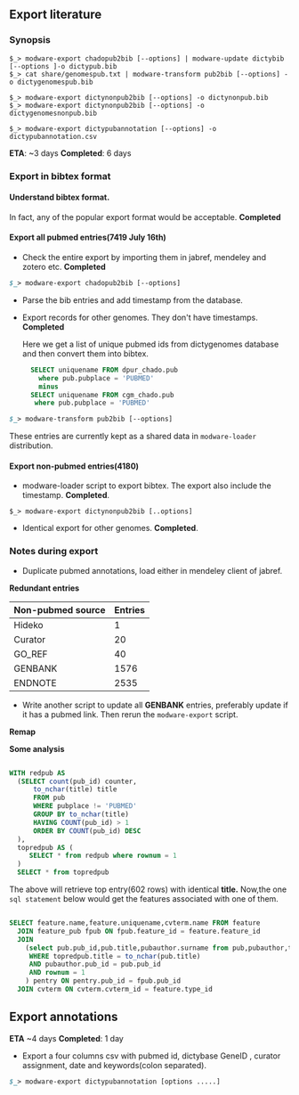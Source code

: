 ## Export literature

### Synopsis

```shell
$_> modware-export chadopub2bib [--options] | modware-update dictybib [--options ]-o dictypub.bib
$_> cat share/genomespub.txt | modware-transform pub2bib [--options] -o dictygenomespub.bib

$_> modware-export dictynonpub2bib [--options] -o dictynonpub.bib
$_> modware-export dictynonpub2bib [--options] -o dictygenomesnonpub.bib

$_> modware-export dictypubannotation [--options] -o dictypubannotation.csv
```

__ETA__: ~3 days
__Completed__: 6 days

### Export in bibtex format

#### Understand bibtex format. 

In fact, any of the popular export format would be acceptable. __Completed__

#### Export all pubmed entries(7419 July 16th)
* Check the entire export by importing them in jabref, mendeley and zotero etc. __Completed__

```perl
$_> modware-export chadopub2bib [--options]
```
* Parse the bib entries and add timestamp from the database.

* Export records for other genomes. They don't have timestamps. __Completed__

   Here we get a list of unique pubmed ids from dictygenomes database and then convert them into bibtex.

    ```sql
      SELECT uniquename FROM dpur_chado.pub 
        where pub.pubplace = 'PUBMED'
        minus
      SELECT uniquename FROM cgm_chado.pub
       where pub.pubplace = 'PUBMED'
     ```
   

```perl
$_> modware-transform pub2bib [--options]
```
  
  These entries are currently kept as a shared data in ```modware-loader``` distribution.


#### Export non-pubmed entries(4180)


* modware-loader script to export bibtex. The export also include the timestamp. __Completed__.

```shell
$_> modware-export dictynonpub2bib [..options]
```

* Identical export for other genomes. __Completed__.



### Notes during export

* Duplicate pubmed annotations, load either in mendeley client of jabref.


__Redundant entries__

| Non-pubmed source | Entries |
| --- | --- |
|    Hideko   |   1  |
| Curator |  20 |
| GO_REF | 40 |
| GENBANK | 1576 |
| ENDNOTE | 2535 |



* Write another script to update all __GENBANK__ entries, preferably update if it has a pubmed link. Then rerun the ```modware-export``` script.


__Remap__


__Some analysis__


```sql

WITH redpub AS
  (SELECT count(pub_id) counter,
      to_nchar(title) title
      FROM pub
      WHERE pubplace != 'PUBMED'
      GROUP BY to_nchar(title)
      HAVING COUNT(pub_id) > 1
      ORDER BY COUNT(pub_id) DESC
  ),
  topredpub AS (
     SELECT * from redpub where rownum = 1
  )
  SELECT * from topredpub
```

The above will retrieve top entry(602 rows) with identical __title.__ Now,the one ```sql statement``` below would get the features associated with one of them.

```sql

SELECT feature.name,feature.uniquename,cvterm.name FROM feature
  JOIN feature_pub fpub ON fpub.feature_id = feature.feature_id
  JOIN 
    (select pub.pub_id,pub.title,pubauthor.surname from pub,pubauthor,topredpub
     WHERE topredpub.title = to_nchar(pub.title)
     AND pubauthor.pub_id = pub.pub_id
     AND rownum = 1
    ) pentry ON pentry.pub_id = fpub.pub_id
  JOIN cvterm ON cvterm.cvterm_id = feature.type_id

```


    
## Export annotations

__ETA__ ~4 days
__Completed__: 1 day

* Export a  four columns csv with pubmed id, dictybase GeneID , curator assignment, date and keywords(colon separated).

```perl
$_> modware-export dictypubannotation [options .....]
```

